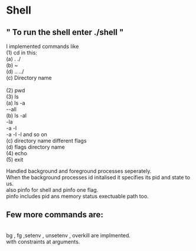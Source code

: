 # Shell

## " To run the shell enter ./shell "


I implemented commands like <br />
 (1) cd
	in this: <br />
	(a) .  ./ <br />
	(b) ~  <br />
	(d) .. ../ <br />
	(c) Directory name <br />
<br />
(2) pwd<br />
(3) ls<br />
	(a) ls 	-a <br />
			--all<br />
	(b) ls -al <br />
		   -la <br />
		   -a -l <br />
			-a -l -l and so on <br />
	(c)		directory name different flags <br />
	(d)		flags directory name <br />
(4) echo <br />
(5) exit <br />

Handled background and foreground processes seperately. <br />
When the background processes id initalised it specifies its pid and state to us. <br />
also pinfo for shell and pinfo one flag. <br />
pinfo includes pid ans memory status exectuable path too. <br />

## Few more commands are:
<br /> 
bg , fg ,setenv , unsetenv , overkill are implmented. <br />
with constraints at arguments.